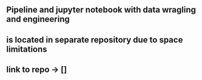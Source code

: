 ## Pipeline and jupyter notebook with data wragling and engineering
## is located in separate repository due to space limitations
## link to repo -> []